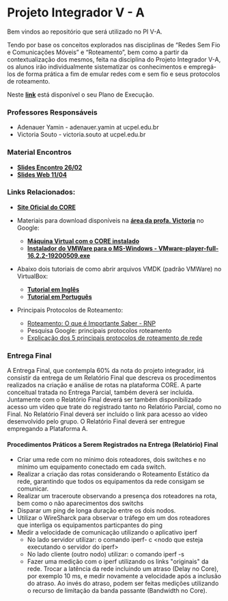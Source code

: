 # Projeto Integrador V - A

Bem vindos ao repositório que será utilizado no PI V-A.

Tendo por base os conceitos explorados nas disciplinas de “Redes Sem Fio e Comunicações Móveis” e “Roteamento”, bem como a partir da contextualização dos mesmos, feita na disciplina do Projeto Integrador V-A, os alunos irão individualmente sistematizar os conhecimentos e empregá-los de forma prática a fim de emular redes com e sem fio e seus protocolos de roteamento.

Neste **[link](https://docs.google.com/document/d/1gXFWOfzcvUY6TXPFpbDA4SVsfwe5ZKol7v9w8nf8ivg/edit?usp=sharing)** está disponível o seu Plano de Execução.

### Professores Responsáveis

* Adenauer Yamin - adenauer.yamin at ucpel.edu.br
* Victoria Souto - victoria.souto at ucpel.edu.br

### Material Encontros

* **[Slides Encontro 26/02](https://drive.google.com/file/d/1xeK9NlUdIgcdJCZnduJuT-v1HL8brV0g/view?usp=sharing)**
* **[Slides Web 11/04](https://docs.google.com/presentation/d/1IjiP7ROJc4lbp8I3zHwBDOXwwzGp_hNx/edit?usp=sharing&ouid=112819199735841573348&rtpof=true&sd=true)**

### Links Relacionados:

* **[Site Oficial do CORE](https://www.nrl.navy.mil/Our-Work/Areas-of-Research/Information-Technology/NCS/CORE/)**

* Materiais para download disponíveis na **[área da profa. Victoria](https://drive.google.com/drive/u/0/folders/1Br5WRXvqyvaAPmqad2RnRHZbGuk88Mtm)** no Google:
  * **[Máquina Virtual com o CORE instalado](https://drive.google.com/file/d/11VVABrhvjM7RNeLUvg92XlbPjTp0r_fj/view?usp=sharing)**
  * **[Instalador do VMWare para o MS-Windows - VMware-player-full-16.2.2-19200509.exe](https://drive.google.com/file/d/1PBE5Jm_TWVtyvRX8ZrJPMqYdbHbT51Ne/view?usp=sharing)**

* Abaixo dois tutoriais de como abrir arquivos VMDK (padrão VMWare) no VirtualBox:
  * **[Tutorial em Inglês](https://techathlon.com/how-to-run-a-vmdk-file-in-oracle-virtualbox/)**
  * **[Tutorial em Português](https://appleglitz.com/portuguese/como-abrir-um-arquivo-vmdk-no-virtualbox/)**

* Principais Protocolos de Roteamento:
  * [Roteamento: O que é Importante Saber - RNP](https://memoria.rnp.br/newsgen/9705/n1-1.html)
  * Pesquisa Google: principais protocolos roteamento
  * [Explicação dos 5 principais protocolos de roteamento de rede](https://fiodevida.com/explicacao-dos-5-principais-protocolos-de-roteamento-de-rede/)

### Entrega Final
A Entrega Final, que contempla 60% da nota do projeto integrador, irá consistir da entrega de um Relatório Final que descreva os procedimentos realizados na criação e análise de rotas na plataforma CORE. A parte conceitual tratada no Entrega Parcial, também deverá ser incluída. Juntamente com o Relatório Final deverá ser também disponibilizado acesso um vídeo que trate do registrado tanto no Relatório Parcial, como no Final. No Relatório Final deverá ser incluído o link para acesso ao vídeo desenvolvido pelo grupo. O Relatório Final deverá ser entregue empregando a Plataforma A.

#### Procedimentos Práticos a Serem Registrados na Entrega (Relatório) Final

* Criar uma rede com no mínimo dois roteadores, dois switches e no mínimo um equipamento conectado em cada switch.
* Realizar a criação das rotas considerando o Roteamento Estático da rede, garantindo que todos os equipamentos da rede consigam se comunicar.
* Realizar um traceroute observando a presença dos roteadores na rota, bem como o não aparecimentos dos switchs
* Disparar um ping de longa duração entre os dois nodos.
* Utilizar o WireSharck para observar o tráfego em um dos roteadores que interliga os equipamentos particpantes do ping
* Medir a velocidade de comunicação utilizando o aplicativo iperf
   * No lado servidor utilizar: o comando iperf- c \<nodo que esteja executando o servidor do iperf\>
   * No lado cliente (outro nodo) utilizar: o comando iperf -s
   * Fazer uma medição com o iperf utilizando os links "originais" da rede.  Trocar a latência da rede incluindo um atraso (Delay no Core), por exemplo 10 ms, e medir novamente a velocidade após a inclusão do atraso. Ao invés do atraso, podem ser feitas medições utilizando o recurso de limitação da banda passante (Bandwidth no Core).

